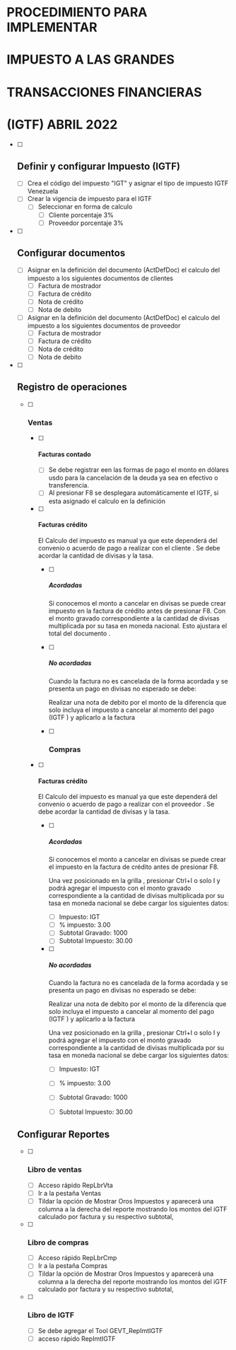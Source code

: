 # PROCEDIMIENTO PARA IMPLEMENTAR

#          IMPUESTO A LAS GRANDES 

#      TRANSACCIONES FINANCIERAS

#                (IGTF) ABRIL 2022



- [ ] ## Definir y configurar Impuesto (IGTF)

  - [ ] Crea el código del impuesto "IGT" y asignar el tipo de impuesto IGTF Venezuela
  - [ ] Crear la vigencia de impuesto para el IGTF
    - [ ] Seleccionar en forma de calculo
      - [ ] Cliente porcentaje 3%
      - [ ] Proveedor porcentaje 3%

- [ ] ## Configurar documentos

  - [ ] Asignar en la definición del documento (ActDefDoc) el calculo del impuesto a los siguientes documentos de clientes
    - [ ] Factura de mostrador
    - [ ] Factura de crédito
    - [ ] Nota de crédito
    - [ ] Nota de debito
  - [ ] Asignar en la definición del documento (ActDefDoc) el calculo del impuesto a los siguientes documentos de proveedor
    - [ ] Factura de mostrador
    - [ ] Factura de crédito
    - [ ] Nota de crédito
    - [ ] Nota de debito

- [ ] ## Registro de operaciones

  - [ ] ### **Ventas** 

    - [ ] #### Facturas  contado

      - [ ] Se debe registrar een las formas de pago el monto  en dólares  usdo para la cancelación de la deuda ya sea en efectivo o transferencia. 
      - [ ] Al presionar F8 se desplegara automáticamente el IGTF, si esta asignado el calculo en la definición
      
    - [ ] #### Facturas  crédito
      
      El Calculo del impuesto es manual ya que este dependerá del convenio o acuerdo de pago a realizar con el cliente . Se debe acordar la cantidad de divisas y la tasa. 
  
      - [ ] ##### Acordadas
  
        Si conocemos el monto a cancelar en divisas se puede crear  impuesto en la factura de crédito antes de presionar F8. Con el monto gravado correspondiente a la cantidad de divisas multiplicada por su tasa en moneda nacional. Esto ajustara el total del documento .
      
      - [ ] ##### No acordadas
      
        Cuando la factura no es cancelada de la forma acordada y se presenta un pago en divisas no esperado se debe:
      
        Realizar una nota de debito por el monto de la diferencia que solo incluya el impuesto a  cancelar al momento del pago (IGTF  ) y aplicarlo a la factura
      
      - [ ] ### Compras

    - [ ] #### Facturas  crédito

      El Calculo del impuesto es manual ya que este dependerá del convenio o acuerdo de pago a realizar con el proveedor . Se debe acordar la cantidad de divisas y la tasa. 

      - [ ] ##### Acordadas

        Si conocemos el monto a cancelar en divisas se puede crear el   impuesto en la factura de crédito antes de presionar F8. 

        Una vez posicionado en la grilla , presionar Ctrl+I o solo I y podrá agregar el impuesto con el monto gravado correspondiente a la cantidad de divisas multiplicada por su tasa en moneda nacional se debe cargar los siguientes datos:

        - [ ] Impuesto: IGT
        - [ ] % impuesto: 3.00
        - [ ] Subtotal Gravado: 1000
        - [ ] Subtotal Impuesto: 30.00
  
      - [ ] ##### No acordadas
  
        Cuando la factura no es cancelada de la forma acordada y se presenta un pago en divisas no esperado se debe:
  
        Realizar una nota de debito por el monto de la diferencia que solo incluya el impuesto a  cancelar al momento del pago (IGTF  ) y aplicarlo a la factura
  
        Una vez posicionado en la grilla , presionar Ctrl+I o solo I y podrá agregar el impuesto con el monto gravado correspondiente a la cantidad de divisas multiplicada por su tasa en moneda nacional se debe cargar los siguientes datos:
  
        - [ ] Impuesto: IGT
        - [ ] % impuesto: 3.00
        - [ ] Subtotal Gravado: 1000
        - [ ] Subtotal Impuesto: 30.00
  
    
  
  ## Configurar Reportes
  
  - [ ] ### Libro de ventas
  
    - [ ] Acceso rápido RepLbrVta
    - [ ] Ir a la pestaña Ventas
    - [ ] Tildar la opción de Mostrar Oros Impuestos y aparecerá una columna a la derecha del reporte mostrando los montos del iGTF calculado por factura y su respectivo subtotal,
  
  - [ ] ### Libro de compras
  
    - [ ] Acceso rápido RepLbrCmp
    - [ ] Ir a la pestaña Compras
    - [ ] Tildar la opción de Mostrar Oros Impuestos y aparecerá una columna a la derecha del reporte mostrando los montos del iGTF calculado por factura y su respectivo subtotal,
  
  - [ ] ### Libro de IGTF
  
    - [ ] Se debe agregar el Tool    GEVT_RepImtIGTF
    - [ ] acceso rápido RepImtIGTF